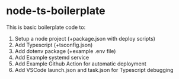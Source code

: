 # node-ts-boilerplate

This is basic boilerplate code to:

1. Setup a node project (+package.json with deploy scripts)
2. Add Typescript (+tsconfig.json)
3. Add dotenv package (+example .env file)
4. Add Example systemd service
5. Add Example Github Action for automatic deployment
6. Add VSCode launch.json and task.json for Typescript debugging
